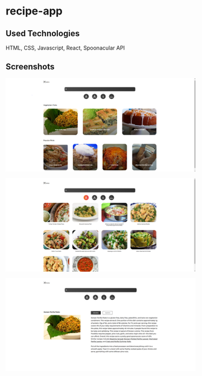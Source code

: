 # recipe-app

## Used Technologies

HTML, CSS, Javascript, React, Spoonacular API

## Screenshots

![screenshot1](screenshots/img1.PNG)

![screenshot2](screenshots/img2.PNG)

![screenshot3](screenshots/img3.PNG)

